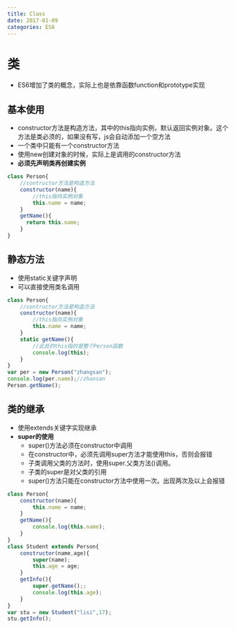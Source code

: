 ```yaml
---
title: Class
date: 2017-01-09
categories: ES6
---
```

# 类
* ES6增加了类的概念，实际上也是依靠函数function和prototype实现
## 基本使用
* constructor方法是构造方法，其中的this指向实例，默认返回实例对象。这个方法是类必须的，如果没有写，js会自动添加一个空方法
* 一个类中只能有一个constructor方法
* 使用new创建对象的时候，实际上是调用的constructor方法
* **必须先声明类再创建实例**
```javascript
class Person{
	//contructor方法是构造方法
  	constructor(name){
  		//this指向实例对象
		this.name = name;
	}
	getName(){
      return this.name;
	}
}
```
## 静态方法
* 使用static关键字声明
* 可以直接使用类名调用
```javascript
class Person{
	//contructor方法是构造方法
  	constructor(name){
  		//this指向实例对象
		this.name = name;
	}	
	static getName(){
		//此处的this指的是整个Person函数
		console.log(this);
	}
} 
var per = new Person("zhangsan");
console.log(per.name);//zhansan
Person.getName();
```
## 类的继承
- 使用extends关键字实现继承
- **super的使用**
  - super()方法必须在constructor中调用
  - 在constructor中，必须先调用super方法才能使用this，否则会报错
  - 子类调用父类的方法时，使用super.父类方法()调用。
  - 子类的super是对父类的引用
  - super()方法只能在constructor方法中使用一次。出现两次及以上会报错
```javascript
class Person{
	constructor(name){
		this.name = name;
	}
	getName(){
		console.log(this.name);
	}
}
class Student extends Person{
	constructor(name,age){
		super(name);
		this.age = age;
	}
	getInfo(){
		super.getName();;
		console.log(this.age);
	}
}
var stu = new Student("lisi",17);
stu.getInfo();
```